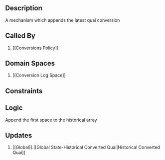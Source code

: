 ## Description

A mechanism which appends the latest quai conversion
## Called By
1. [[Conversions Policy]]
## Domain Spaces
1. [[Conversion Log Space]]
## Constraints
## Logic
Append the first space to the historical array

## Updates

1. [[Global]].[[Global State-Historical Converted Quai|Historical Converted Quai]]
